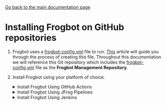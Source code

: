 [Go back to the main documentation page](../README.md)

# Installing Frogbot on GitHub repositories

1. Frogbot uses a [frogbot-config.yml](templates/.frogbot/frogbot-config.yml) file to run. [This](frogbot-config.md) article will guide you through the process of creating this file. Throughout this documentation we will reference this Git repository which includes the [frogbot-config.yml](templates/.frogbot/frogbot-config.yml) file as the **Frogbot Management Repository**.

2. Install Frogbot using your platform of choice.

   <details>
      <summary>Install Frogbot Using GitHub Actions</summary>

   2.1. Make sure you have the connection details of your JFrog environment.

   2.2. Go to your **Frogbot Management Repository** settings page and save the JFrog connection details as repository secrets with the following names - **JF_URL**, **JF_USER**, and **JF_PASSWORD**

   > **_NOTE:_** You can also use **JF_XRAY_URL** and **JF_ARTIFACTORY_URL** instead of **JF_URL**, and **JF_ACCESS_TOKEN**
   > instead of **JF_USER** and **JF_PASSWORD**

   ![](../images/github-repository-secrets.png)

   2.3. Check the Allow GitHub Actions to create and approve pull requests check box.

   ![](../images/github-pr-permissions.png)

   2.4. Create a new [GitHub environment](https://docs.github.com/en/actions/deployment/targeting-different-environments/using-environments-for-deployment#creating-an-environment)
   called **frogbot** and add people or public teams as reviewers. The chosen reviewers can trigger Frogbot scans on pull requests.

   ![](../images/github-environment.png)

   2.5. Use our [GitHub Actions templates](templates/github-actions/README.md#frogbot-gitHub-actions-templates) to add Frogbot workflows to your project.

   2.6. Push the workflow files to the **.github/workflows** directory in the root of your **Frogbot Management Repository**.
   </details>

   <details>
      <summary>Install Frogbot Using JFrog Pipelines</summary>

   | Important: Using this method isn't recommended for open source projects. Learn more about it in the README under [Security note for pull requests scanning](../README.md#-security-note-for-pull-requests-scanning). |
   | -------------------------------------------------------------------------------------------------------------------------------------------------------------------------------------------------------------------- |

   2.1. Make sure you have the connection details of your JFrog environment.

   2.2. Save the JFrog connection details as a [JFrog Platform Access Token Integration](https://www.jfrog.com/confluence/display/JFROG/JFrog+Platform+Access+Token+Integration)
   named **jfrogPlatform**.

   2.3. Save your GitHub access token in a [GitHub Integration](https://www.jfrog.com/confluence/display/JFROG/GitHub+Enterprise+Integration) named
   **gitIntegration**.

   2.4.Create a **pipelines.yml** file using one of the available [templates](templates/jfrog-pipelines) and push the file to your Frogbot Management Git repository under a directory named `jfrog-pipelines`.

   2.5. In the **pipelines.yml**, make sure to set values for all the mandatory variables.

   2.6. In the **pipelines.yml**, if you're using a Windows agent, modify the code inside the onExecute sections as described in the template comments.

   **Important**
    - Make sure all the build tools used to build the project are installed on the build agent.

   </details>

    <details>
     <summary>Install Frogbot Using Jenkins</summary>

   | Important: Using this method isn't recommended for open source projects. Learn more about it in the README under [Security note for pull requests scanning](../README.md#-security-note-for-pull-requests-scanning). |
   | -------------------------------------------------------------------------------------------------------------------------------------------------------------------------------------------------------------------- |

   2.1. Make sure you have the connection details of your JFrog environment.

   2.2. Save the JFrog connection details as Credentials in Jenkins with the following Credential IDs: **JF_URL**,
   **JF_USER** and **JF_PASSWORD** (You can also use **JF_XRAY_URL** and **JF_ARTIFACTORY_URL** instead of **JF_URL**
   and **JF_ACCESS_TOKEN** instead of **JF_USER** and **JF_PASSWORD**).

   2.3. Save your GitHub access token as a Credential in Jenkins with the `FROGBOT_GIT_TOKEN` Credential ID.

   2.4. Create a Jenkinsfile with the below template content under the root of your **Frogbot Management Repository**.
      <details>
             <summary>Template</summary>

   ```groovy
       // Run the job every 5 minutes 
       CRON_SETTINGS = '''*/5 * * * *'''
       pipeline {
           agent any
           triggers {
               cron(CRON_SETTINGS)
           }
           environment {
               // [Mandatory]
               // JFrog platform URL (This functionality requires version 3.29.0 or above of Xray)
               JF_URL = credentials("JF_URL")
       
               // [Mandatory if JF_ACCESS_TOKEN is not provided]
               // JFrog user and password with 'read' permissions for Xray
               JF_USER = credentials("JF_USER")
               JF_PASSWORD = credentials("JF_PASSWORD")
       
               // [Mandatory]
               // GitHub enterprise server access token with the following permissions:
               // Read and Write access to code, pull requests, security events, and workflows
               JF_GIT_TOKEN = credentials("FROGBOT_GIT_TOKEN")
               
               JF_GIT_PROVIDER = "github"
       
               // [Mandatory]
               // GitHub enterprise server organization namespace
               JF_GIT_OWNER = ""
       
               // [Mandatory]
               // API endpoint to GitHub enterprise server
               JF_GIT_API_ENDPOINT = ""
       
               // [Mandatory if JF_USER and JF_PASSWORD are not provided]
               // JFrog access token with 'read' permissions for Xray
               // JF_ACCESS_TOKEN= credentials("JF_ACCESS_TOKEN")
      
           }
           stages {
               stage('Download Frogbot') {
                   steps {
                       // For Linux / MacOS runner:
                       sh """ curl -fLg "https://releases.jfrog.io/artifactory/frogbot/v2/[RELEASE]/getFrogbot.sh" | sh"""
                       // For Windows runner:
                       // powershell """iwr https://releases.jfrog.io/artifactory/frogbot/v2/[RELEASE]/frogbot-windows-amd64/frogbot.exe -OutFile .\frogbot.exe"""
                   }
               }
               stage('Scan Pull Requests') {
                   steps {
                       sh "./frogbot scan-pull-requests"
                       // For Windows runner:
                       // powershell """.\frogbot.exe scan-pull-requests"""
                   }
               }
               stage('Scan and Fix Repos') {
                    steps {
                        sh "./frogbot scan-and-fix-repos"
                        // For Windows runner:
                        // powershell """.\frogbot.exe scan-and-fix-repos"""
                    }    
               }    
           }
       }
   ```
      </details>

   2.5. In the Jenkinsfile, set the values of all the mandatory variables.

   2.6. In the Jenkinsfile, modify the code inside the `Download Frogbot`, `Scan Pull Requests` and `Scan and Fix Repos` according to the Jenkins agent operating system.

   2.7. Create a job in Jenkins pointing to the Jenkinsfile in your **Frogbot Management Repository**.

   **Important**
   - Make sure that either **JF_USER** and **JF_PASSWORD** or **JF_ACCESS_TOKEN** are set in the Jenkinsfile, but not both. 
   - Make sure all the build tools used to build the project are installed on the Jenkins agent.

   </details>

